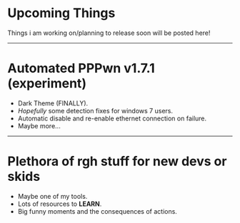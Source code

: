 # Upcoming Things
Things i am working on/planning to release soon will be posted here!

---
# Automated PPPwn v1.7.1 (experiment)
+ Dark Theme (FINALLY).
+ *Hopefully* some detection fixes for windows 7 users.
+ Automatic disable and re-enable ethernet connection on failure.
+ Maybe more...
  
---
# Plethora of rgh stuff for new devs or skids
+ Maybe one of my tools.
+ Lots of resources to **LEARN**.
+ Big funny moments and the consequences of actions.
